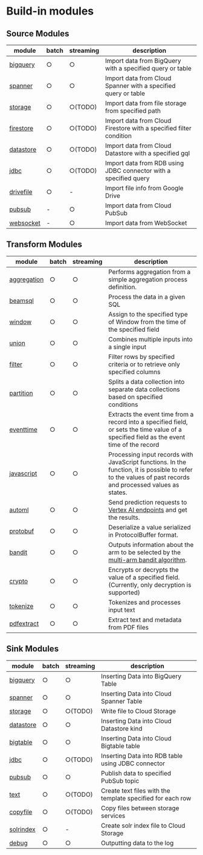 # Build-in modules

## Source Modules

| module                           | batch | streaming | description                                                        |
|----------------------------------|-------|-----------|--------------------------------------------------------------------|
| [bigquery](source/bigquery.md)   | ○     | ○         | Import data from BigQuery with a specified query or table          |
| [spanner](source/spanner.md)     | ○     | ○         | Import data from Cloud Spanner with a specified query or table     |
| [storage](source/storage.md)     | ○     | ○(TODO)   | Import data from file storage from specified path                  |
| [firestore](source/firestore.md) | ○     | ○(TODO)   | Import data from Cloud Firestore with a specified filter condition |
| [datastore](source/datastore.md) | ○     | ○(TODO)   | Import data from Cloud Datastore with a specified gql              |
| [jdbc](source/jdbc.md)           | ○     | ○(TODO)   | Import data from RDB using JDBC connector with a specified query   |
| [drivefile](source/drivefile.md) | ○     | -         | Import file info from Google Drive                                 |
| [pubsub](source/pubsub.md)       | -     | ○         | Import data from Cloud PubSub                                      |
| [websocket](source/websocket.md) | -     | ○         | Import data from WebSocket                                         |

## Transform Modules

| module                                  | batch | streaming | description                                                                                                                                                |
|-----------------------------------------|-------|-----------|------------------------------------------------------------------------------------------------------------------------------------------------------------|
| [aggregation](transform/aggregation.md) | ○     | ○         | Performs aggregation from a simple aggregation process definition.                                                                                         |
| [beamsql](transform/beamsql.md)         | ○     | ○         | Process the data in a given SQL                                                                                                                            |
| [window](transform/window.md)           | ○     | ○         | Assign to the specified type of Window from the time of the specified field                                                                                |
| [union](transform/union.md)             | ○     | ○         | Combines multiple inputs into a single input                                                                                                               |
| [filter](transform/filter.md)           | ○     | ○         | Filter rows by specified criteria or to retrieve only specified columns                                                                                    |
| [partition](transform/partition.md)     | ○     | ○         | Splits a data collection into separate data collections based on specified conditions                                                                      |
| [eventtime](transform/eventtime.md)     | ○     | ○         | Extracts the event time from a record into a specified field, or sets the time value of a specified field as the event time of the record                  |
| [javascript](transform/javascript.md)   | ○     | ○         | Processing input records with JavaScript functions. In the function, it is possible to refer to the values of past records and processed values as states. |
| [automl](transform/automl.md)           | ○     | ○         | Send prediction requests to [Vertex AI endpoints](https://cloud.google.com/vertex-ai/docs/predictions/online-predictions-automl) and get the results.      |
| [protobuf](transform/protobuf.md)       | ○     | ○         | Deserialize a value serialized in ProtocolBuffer format.                                                                                                   |
| [bandit](transform/bandit.md)           | ○     | ○         | Outputs information about the arm to be selected by the [multi-arm bandit algorithm](https://en.wikipedia.org/wiki/Multi-armed_bandit).                    |
| [crypto](transform/crypto.md)           | ○     | ○         | Encrypts or decrypts the value of a specified field.(Currently, only decryption is supported)                                                              |
| [tokenize](transform/tokenize.md)       | ○     | ○         | Tokenizes and processes input text                                                                                                                         |
| [pdfextract](transform/pdfextract.md)   | ○     | ○         | Extract text and metadata from PDF files                                                                                                                   |

## Sink Modules

| module                         | batch | streaming | description                                                |
|--------------------------------|-------|-----------|------------------------------------------------------------|
| [bigquery](sink/bigquery.md)   | ○     | ○         | Inserting Data into BigQuery Table                         |
| [spanner](sink/spanner.md)     | ○     | ○         | Inserting Data into Cloud Spanner Table                    |
| [storage](sink/storage.md)     | ○     | ○(TODO)   | Write file to Cloud Storage                                |
| [datastore](sink/datastore.md) | ○     | ○         | Inserting Data into Cloud Datastore kind                   |
| [bigtable](sink/bigtable.md)   | ○     | ○         | Inserting Data into Cloud Bigtable table                   |
| [jdbc](sink/jdbc.md)           | ○     | ○(TODO)   | Inserting Data into RDB table using JDBC connector         |
| [pubsub](sink/pubsub.md)       | ○     | ○         | Publish data to specified PubSub topic                     |
| [text](sink/text.md)           | ○     | ○(TODO)   | Create text files with the template specified for each row |
| [copyfile](sink/copyfile.md)   | ○     | ○(TODO)   | Copy files between storage services                        |
| [solrindex](sink/solrindex.md) | ○     | -         | Create solr index file to Cloud Storage                    |
| [debug](sink/debug.md)         | ○     | ○         | Outputting data to the log                                 |
